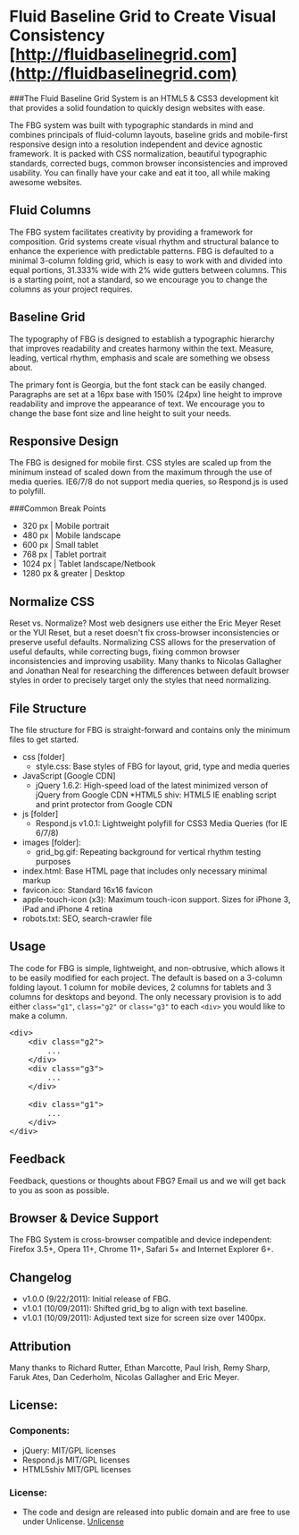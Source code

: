 # Fluid Baseline Grid to Create Visual Consistency [http://fluidbaselinegrid.com](http://fluidbaselinegrid.com)
###The Fluid Baseline Grid System is an HTML5 & CSS3 development kit that provides a solid foundation to quickly design websites with ease.

The FBG system was built with typographic standards in mind and combines principals of fluid-column layouts, baseline grids and mobile-first responsive design into a resolution independent and device agnostic framework. It is packed with CSS normalization, beautiful typographic standards, corrected bugs, common browser inconsistencies and improved usability. You can finally have your cake and eat it too, all while making awesome websites.

## Fluid Columns
The FBG system facilitates creativity by providing a framework for composition. Grid systems create visual rhythm and structural balance to enhance the experience with predictable patterns.
FBG is defaulted to a minimal 3-column folding grid, which is easy to work with and divided into equal portions, 31.333% wide with 2% wide gutters between columns. This is a starting point, not a standard, so we encourage you to change the columns as your project requires.

## Baseline Grid
The typography of FBG is designed to establish a typographic hierarchy that improves readability and creates harmony within the text. Measure, leading, vertical rhythm, emphasis and scale are something we obsess about.

The primary font is Georgia, but the font stack can be easily changed. Paragraphs are set at a 16px base with 150% (24px) line height to improve readability and improve the appearance of text. We encourage you to change the base font size and line height to suit your needs.

## Responsive Design
The FBG is designed for mobile first. CSS styles are scaled up from the minimum instead of scaled down from the maximum through the use of media queries. IE6/7/8 do not support media queries, so Respond.js is used to polyfill.

###Common Break Points
* 320 px | Mobile portrait
* 480 px | Mobile landscape
* 600 px | Small tablet
* 768 px | Tablet portrait
* 1024 px | Tablet landscape/Netbook
* 1280 px & greater | Desktop

## Normalize CSS
Reset vs. Normalize? Most web designers use either the Eric Meyer Reset or the YUI Reset, but a reset doesn't fix cross-browser inconsistencies or preserve useful defaults. Normalizing CSS allows for the preservation of useful defaults, while correcting bugs, fixing common browser inconsistencies and improving usability. Many thanks to Nicolas Gallagher and Jonathan Neal for researching the differences between default browser styles in order to precisely target only the styles that need normalizing.

## File Structure
The file structure for FBG is straight-forward and contains only the minimum files to get started.

* css [folder]
	* style.css: Base styles of FBG for layout, grid, type and media queries
* JavaScript [Google CDN]
	* jQuery 1.6.2: High-speed load of the latest minimized verson of jQuery from Google CDN
*HTML5 shiv: HTML5 IE enabling script and print protector from Google CDN
* js [folder]
	* Respond.js v1.0.1: Lightweight polyfill for CSS3 Media Queries (for IE 6/7/8)
* images [folder]:
	* grid_bg.gif: Repeating background for vertical rhythm testing purposes
* index.html: Base HTML page that includes only necessary minimal markup
* favicon.ico: Standard 16x16 favicon
* apple-touch-icon (x3): Maximum touch-icon support. Sizes for iPhone 3, iPad and iPhone 4 retina
* robots.txt: SEO, search-crawler file

## Usage

The code for FBG is simple, lightweight, and non-obtrusive, which allows it to be easily modified for each project. The default is based on a 3-column folding layout. 1 column for mobile devices, 2 columns for tablets and 3 columns for desktops and beyond. The only necessary provision is to add either <code>class="g1"</code>, <code>class="g2"</code> or <code>class="g3"</code> to each <code>&lt;div&gt;</code> you would like to make a column.

<pre>&lt;div&gt;
	&lt;div class="g2"&gt;
		...
	&lt;/div&gt;
	&lt;div class="g3"&gt;
		...
	&lt;/div&gt;

	&lt;div class="g1"&gt;
		...
	&lt;/div&gt;
&lt;/div&gt;</pre>

## Feedback
Feedback, questions or thoughts about FBG? Email us and we will get back to you as soon as possible.

## Browser & Device Support
The FBG System is cross-browser compatible and device independent: Firefox 3.5+, Opera 11+, Chrome 11+, Safari 5+ and Internet Explorer 6+.

## Changelog
* v1.0.0 (9/22/2011): Initial release of FBG.
* v1.0.1 (10/09/2011): Shifted grid_bg to align with text baseline.
* v1.0.1 (10/09/2011): Adjusted text size for screen size over 1400px.

## Attribution
Many thanks to Richard Rutter, Ethan Marcotte, Paul Irish, Remy Sharp, Faruk Ates, Dan Cederholm, Nicolas Gallagher and Eric Meyer.

## License:
### Components:

* jQuery: MIT/GPL licenses
* Respond.js MIT/GPL licenses
* HTML5shiv MIT/GPL licenses

### License:
* The code and design are released into public domain and are free to use under Unlicense. [Unlicense](http://unlicense.org)
